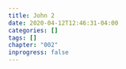 ```yaml
---
title: John 2
date: 2020-04-12T12:46:31-04:00
categories: []
tags: []
chapter: "002"
inprogress: false
---
```


